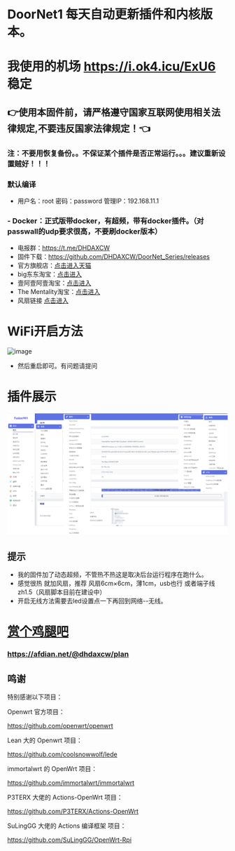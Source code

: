 # DoorNet1 每天自动更新插件和内核版本。
# 我使用的机场 https://i.ok4.icu/ExU6 稳定
## 👉使用本固件前，请严格遵守国家互联网使用相关法律规定,不要违反国家法律规定！👈

### 注：不要用恢复备份。。不保证某个插件是否正常运行。。。建议重新设置贼好！！！
### 默认编译  

- 用户名：root 密码：password  管理IP：192.168.11.1
### - Docker：正式版带docker，有超频，带有docker插件。（对passwall的udp要求很高，不要刷docker版本）
- 电报群：https://t.me/DHDAXCW
- 固件下载：https://github.com/DHDAXCW/DoorNet_Series/releases
- 官方旗舰店：[点击进入天猫](https://detail.tmall.com/item.htm?spm=a230r.1.14.16.5ca623e6hQpOkd&id=650372680921&ns=1&abbucket=11&sku_properties=5919063:3284564)
- big东东淘宝：[点击进入](https://item.taobao.com/item.htm?spm=a1z10.3-c-s.w4002-21156935592.48.8d0644b9IwVcxe&id=658319471450)
- 壹阿壹阿壹淘宝：[点击进入](https://item.taobao.com/item.htm?spm=a230r.1.14.29.5ca623e6hQpOkd&id=655585180511&ns=1&abbucket=11#detail)
- The Mentality淘宝：[点击进入](https://item.taobao.com/item.htm?spm=a1z10.3-c-s.w4002-23932041130.72.264b5a8buuD1Uo&id=658729815469)
- 风扇链接 [点击进入](https://s.click.taobao.com/t?e=m%3D2%26s%3Dd8Ack0Lbx8McQipKwQzePOeEDrYVVa64LKpWJ%2Bin0XJRAdhuF14FMXpyNmcFd6mT8sviUM61dt2T0mcOGN1M6FAj1gqltKaEfKzCcEr0EW0YuhTK3FPxiHMT7yc3NZrQKSOkJV8harV3phaPbavinqGCwVfdcN0wcSpj5qSCmbA%3D)
# WiFi开启方法
![image](https://user-images.githubusercontent.com/74764072/149740728-9c8145bb-6fed-4c5e-98d3-83011d2ab1a6.png)
- 然后重启即可。有问题请提问
# 插件展示 
 ![Alt text](data/20.jpg?raw=true "Title")
## 提示
 - 我的固件加了动态超频，不管热不热这是取决后台运行程序在跑什么。
 - 感觉很热  就加风扇，推荐 风扇6cm×6cm，薄1cm，usb也行 或者端子线zh1.5（风扇脚本目前在建设中）
 - 开启无线方法需要去led设置点一下再回到网络--无线。
# [赏个鸡腿吧](https://afdian.net/@dhdaxcw/plan)
### https://afdian.net/@dhdaxcw/plan
## 鸣谢

特别感谢以下项目： 

Openwrt 官方项目：

<https://github.com/openwrt/openwrt>

Lean 大的 Openwrt 项目：

<https://github.com/coolsnowwolf/lede>

immortalwrt 的 OpenWrt 项目：

<https://github.com/immortalwrt/immortalwrt>

P3TERX 大佬的 Actions-OpenWrt 项目：

<https://github.com/P3TERX/Actions-OpenWrt>

SuLingGG 大佬的 Actions 编译框架 项目：

https://github.com/SuLingGG/OpenWrt-Rpi
